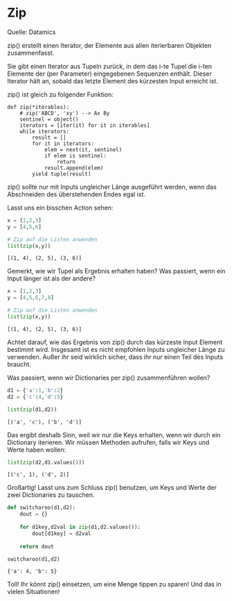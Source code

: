 # Zip

Quelle: Datamics

zip() erstellt einen Iterator, der Elemente aus allen iterierbaren Objekten zusammenfasst.

Sie gibt einen Iterator aus Tupeln zurück, in dem das i-te Tupel die i-ten Elemente der (per Parameter) eingegebenen Sequenzen enthält. Dieser Iterator hält an, sobald das letzte Element des kürzesten Input erreicht ist. 

zip() ist gleich zu folgender Funktion:

    def zip(*iterables):
        # zip('ABCD', 'xy') --> Ax By
        sentinel = object()
        iterators = [iter(it) for it in iterables]
        while iterators:
            result = []
            for it in iterators:
                elem = next(it, sentinel)
                if elem is sentinel:
                    return
                result.append(elem)
            yield tuple(result)
            
zip() sollte nur mit Inputs ungleicher Länge ausgeführt werden, wenn das Abschneiden des überstehenden Endes egal ist.

Lasst uns ein bisschen Action sehen:


```python
x = [1,2,3]
y = [4,5,6]

# Zip auf die Listen anwenden
list(zip(x,y))
```




    [(1, 4), (2, 5), (3, 6)]



Gemerkt, wie wir Tupel als Ergebnis erhalten haben? Was passiert, wenn ein Input länger ist als der andere?


```python
x = [1,2,3]
y = [4,5,6,7,8]

# Zip auf die Listen anwenden
list(zip(x,y))
```




    [(1, 4), (2, 5), (3, 6)]



Achtet darauf, wie das Ergebnis von zip() durch das kürzeste Input Element bestimmt wird. Insgesamt ist es nicht empfohlen Inputs ungleicher Länge zu verwenden. Außer ihr seid wirklich sicher, dass ihr nur einen Teil des Inputs braucht.

Was passiert, wenn wir Dictionaries per zip() zusammenführen wollen?


```python
d1 = {'a':1,'b':2}
d2 = {'c':4,'d':5}

list(zip(d1,d2))
```




    [('a', 'c'), ('b', 'd')]



Das ergibt deshalb Sinn, weil wir nur die Keys erhalten, wenn wir durch ein Dictionary iterieren. Wir müssen Methoden aufrufen, falls wir Keys und Werte haben wollen:


```python
list(zip(d2,d1.values()))
```




    [('c', 1), ('d', 2)]



Großartig! Lasst uns zum Schluss zip() benutzen, um Keys und Werte der zwei Dictionaries zu tauschen.


```python
def switcharoo(d1,d2):
    dout = {}
    
    for d1key,d2val in zip(d1,d2.values()):
        dout[d1key] = d2val
    
    return dout
```


```python
switcharoo(d1,d2)
```




    {'a': 4, 'b': 5}



Toll! Ihr könnt zip() einsetzen, um eine Menge tippen zu sparen! Und das in vielen Situationen!

